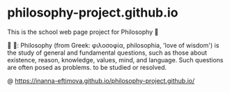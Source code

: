 # philosophy-project.github.io

This is the school web page project for Philosophy &#127776;


&#129504; &#128241;: Philosophy (from Greek: φιλοσοφία, philosophia, 'love of wisdom') is the study of general and fundamental questions, such as those about existence, reason, knowledge, values, mind, and language. Such questions are often posed as problems. to be studied or resolved. 

&#64; https://inanna-eftimova.github.io/philosophy-project.github.io/
